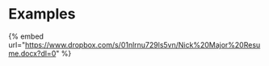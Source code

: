 # Examples

{% embed url="https://www.dropbox.com/s/01nlrnu729ls5vn/Nick%20Major%20Resume.docx?dl=0" %}
